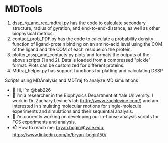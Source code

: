 # MDTools



1. dssp_rg_and_ree_mdtraj.py has the code to calculate secondary structure, radius of gyration, and end-to-end-distance, as well as other biophysical metrics.
2. contact_prob_PDF.py has the code to calculate a probability density function of ligand-protein binding on an amino-acid level using the COM of the ligand and the COM of each residue on the protein.
3. plotter_dssp_and_contacts.py plots and formats the outputs of the above scripts (1 and 2). Data is loaded from a compressed "pickle" format. Plots can be customized for different proteins. 
4. Mdtraj_helper.py has support functions for platting and calculating DSSP



Scripts using MDAnalysis and MDTraj to analyze MD simulations
- 👋 Hi, I’m @bab226
- 👀 I’m a researcher in the Biophysics Department at Yale University. I work in Dr. Zachary Levine's lab (http://www.zachlevine.com/) and am interested in simulating molecular motions for single-molecule experiments and simulations and their sequential analysis.
- 🌱 I’m currently working on developing our in-house analysis scripts for FCS experiments and analysis.
- 📫 How to reach me: bryan.bogin@yale.edu, https://www.linkedin.com/in/bryan-bogin150/ 

<!---
bab226/bab226 is a ✨ special ✨ repository because its `README.md` (this file) appears on your GitHub profile.
You can click the Preview link to take a look at your changes.
--->
